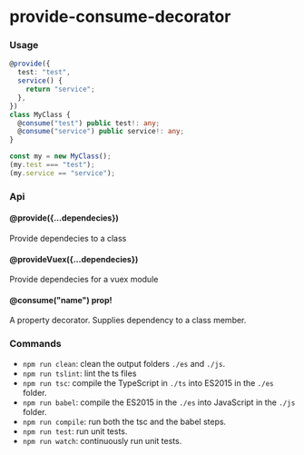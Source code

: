 
# provide-consume-decorator

### Usage

```typescript
@provide({
  test: "test",
  service() {
    return "service";
  },
})
class MyClass {
  @consume("test") public test!: any;
  @consume("service") public service!: any;
}

const my = new MyClass();
(my.test === "test");
(my.service == "service");
```

### Api

#### @provide({...dependecies})
Provide dependecies to a class

#### @provideVuex({...dependecies})
Provide dependecies for a vuex module

#### @consume("name") prop!
A property decorator. Supplies dependency to a class member.


### Commands
* `npm run clean`: clean the output folders `./es` and `./js`.
* `npm run tslint`: lint the ts files
* `npm run tsc`: compile the TypeScript in `./ts` into ES2015 in the `./es` folder.
* `npm run babel`: compile the ES2015 in the `./es` into JavaScript in the `./js` folder.
* `npm run compile`: run both the tsc and the babel steps.
* `npm run test`: run unit tests.
* `npm run watch`: continuously run unit tests.


